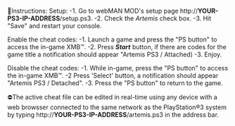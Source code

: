 📄Instructions:
Setup:
-1. Go to webMAN MOD's setup page http://**YOUR-PS3-IP-ADDRESS**/setup.ps3.
-2. Check the *Artemis* check box.
-3. Hit "Save" and restart your console.

Enable the cheat codes:
-1. Launch a game and press the "PS button" to access the in-game XMB™.
-2. Press ***Start*** button, if there are codes for the game title a notification should appear "Artemis PS3 / Attached)
-3. Enjoy.

Disable the cheat codes:
-1. While in-game, press the "PS button" to access the in-game XMB™.
-2 Press 'Select' button, a notification should appear "Artemis PS3 / Detached".
-3. Press the "PS button" to return to the game.

⛔The active cheat file can be edited in real-time using any device with a web browsser connected to the same network as the PlayStation®3 system by typing http://**YOUR-PS3-IP-ADDRESS**/artemis.ps3 in the address bar.

